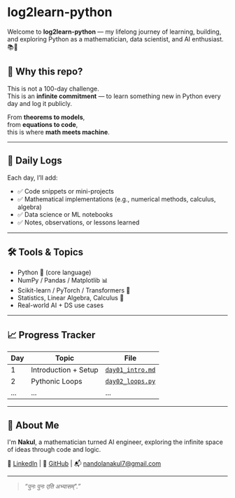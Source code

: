 # log2learn-python

Welcome to **log2learn-python** — my lifelong journey of learning, building, and exploring Python as a mathematician, data scientist, and AI enthusiast. 📚🐍

## 🧠 Why this repo?

This is not a 100-day challenge.  
This is an **infinite commitment** — to learn something new in Python every day and log it publicly.

From **theorems to models**,  
from **equations to code**,  
this is where **math meets machine**.

---

## 📅 Daily Logs

Each day, I’ll add:
- ✅ Code snippets or mini-projects
- ✅ Mathematical implementations (e.g., numerical methods, calculus, algebra)
- ✅ Data science or ML notebooks
- ✅ Notes, observations, or lessons learned

---

## 🛠️ Tools & Topics
- Python 🐍 (core language)
- NumPy / Pandas / Matplotlib 📊
- Scikit-learn / PyTorch / Transformers 🤖
- Statistics, Linear Algebra, Calculus 📐
- Real-world AI + DS use cases

---

## 📈 Progress Tracker
| Day | Topic | File |
|-----|-------|------|
| 1   | Introduction + Setup | [`day01_intro.md`](./day01_intro.md) |
| 2   | Pythonic Loops | [`day02_loops.py`](./day02_loops.py) |
| ... | ...   | ...  |

---

## 🧮 About Me

I'm **Nakul**, a mathematician turned AI engineer, exploring the infinite space of ideas through code and logic.

📍 [LinkedIn](https://linkedin.com/in/dsnakul/) | 🧠 [GitHub](https://github.com/ddnick15) | 📬 nandolanakul7@gmail.com

---

> _“पुनः पुनः एति अभ्यासम्".”_  

